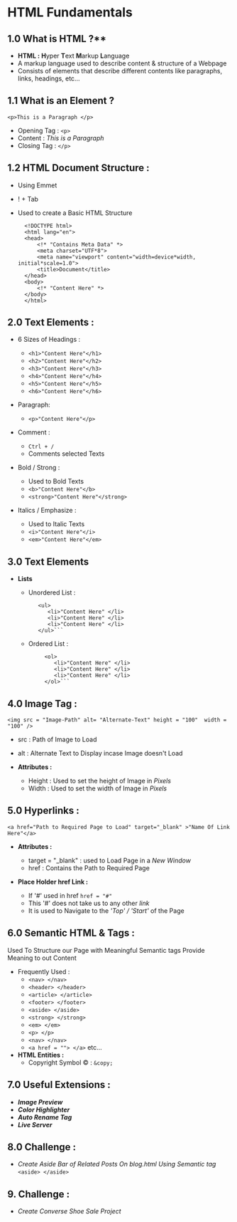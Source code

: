 # HTML Fundamentals

## 1.0 What is HTML ?\*\*

- **HTML :** **H**yper **T**ext **M**arkup **L**anguage
- A markup language used to describe content & structure of a Webpage
- Consists of elements that describe different contents like paragraphs, links, headings, etc...

## 1.1 What is an Element ?

`<p>This is a Paragraph </p>`

- Opening Tag : `<p>`
- Content : _This is a Paragraph_
- Closing Tag : `</p>`

## 1.2 HTML Document Structure :

- Using Emmet
- ! + Tab
- Used to create a Basic HTML Structure

  ```
    <!DOCTYPE html>
    <html lang="en">
    <head>
        <!* "Contains Meta Data" *>
        <meta charset="UTF*8">
        <meta name="viewport" content="width=device*width, initial*scale=1.0">
        <title>Document</title>
    </head>
    <body>
        <!* "Content Here" *>
    </body>
    </html>

  ```

## 2.0 Text Elements :

- 6 Sizes of Headings :
  - `<h1>"Content Here"</h1>`
  - `<h2>"Content Here"</h2>`
  - `<h3>"Content Here"</h3>`
  - `<h4>"Content Here"</h4>`
  - `<h5>"Content Here"</h5>`
  - `<h6>"Content Here"</h6>`
- Paragraph:

  - `<p>"Content Here"</p>`

- Comment :
  - `Ctrl + /`
  - Comments selected Texts
- Bold / Strong :
  - Used to Bold Texts
  - `<b>"Content Here"</b>  `
  - `<strong>"Content Here"</strong>`
- Italics / Emphasize :
  - Used to Italic Texts
  - `<i>"Content Here"</i> `
  - `<em>"Content Here"</em>`

## 3.0 Text Elements

- **Lists**

  - Unordered List :

    ````
       <ul>
          <li>"Content Here" </li>
          <li>"Content Here" </li>
          <li>"Content Here" </li>
       </ul>```
    ````

  - Ordered List :

    ````
         <ol>
            <li>"Content Here" </li>
            <li>"Content Here" </li>
            <li>"Content Here" </li>
         </ol>```
    ````

## 4.0 Image Tag :

`<img src = "Image-Path" alt= "Alternate-Text" height = "100"  width = "100" />`

- src : Path of Image to Load
- alt : Alternate Text to Display incase Image doesn't Load

- **Attributes :**
  - Height : Used to set the height of Image in _Pixels_
  - Width : Used to set the width of Image in _Pixels_

## 5.0 Hyperlinks :

`<a href="Path to Required Page to Load" target="_blank" >"Name Of Link Here"</a> `

- **Attributes :**

  - target = "\_blank" : used to Load Page in a _New Window_
  - href : Contains the Path to Required Page

- **Place Holder href Link :**
  - If '#' used in href `href = "#"`
  - This '#' does not take us to any other _link_
  - It is used to Navigate to the _'Top' / 'Start'_ of the Page

## 6.0 Semantic HTML & Tags :

Used To Structure our Page with Meaningful Semantic tags Provide Meaning to out Content

- Frequently Used :
  - `<nav> </nav>`
  - `<header> </header>`
  - `<article> </article>`
  - `<footer> </footer>`
  - `<aside> </aside>`
  - `<strong> </strong>`
  - `<em> </em>`
  - `<p> </p>`
  - `<nav> </nav>`
  - `<a href = ""> </a>` etc...
- **HTML Entities :**
  - Copyright Symbol &copy; : `&copy;`

## 7.0 Useful Extensions :

- **_Image Preview_**
- **_Color Highlighter_**
- **_Auto Rename Tag_**
- **_Live Server_**

## 8.0 Challenge :

- _Create Aside Bar of Related Posts On blog.html Using Semantic tag_ `<aside> </aside>`

## 9. Challenge :

- _Create Converse Shoe Sale Project_
